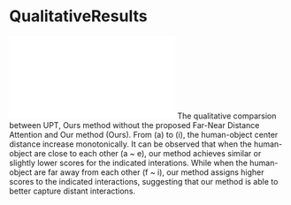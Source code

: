 # QualitativeResults

![quali](RebuttalQualiDistance.pdf "Qualitative Results")
The qualitative comparsion between UPT, Ours method without the proposed Far-Near Distance Attention and Our method (Ours). 
From (a) to (i), the human-object center distance increase monotonically.
It can be observed that when the human-object are close to each other (a ~ e), our method achieves similar or slightly lower scores for the indicated interations.
While when the human-object are far away from each other (f ~ i), our method assigns higher scores to the indicated interactions, suggesting that our method is able to better capture distant interactions.
